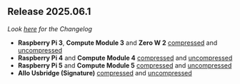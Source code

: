 ## Release 2025.06.1

_Look [here](/docs/CHANGELOG.md#2025.06.1) for the Changelog_

- **Raspberry Pi 3**, **Compute Module 3** and **Zero W 2**
[compressed](https://image.ropieee.io/ropieeexl_ose_pi3-2025.6.1-stable.20250708.2545.bin.xz) and [uncompressed](https://image.ropieee.io/ropieeexl_ose_pi3-2025.6.1-stable.20250708.2545.bin)
- **Raspberry Pi 4** and **Compute Module 4**
[compressed](https://image.ropieee.io/ropieeexl_ose_pi4-2025.6.1-stable.20250708.2548.bin.xz) and [uncompressed](https://image.ropieee.io/ropieeexl_ose_pi4-2025.6.1-stable.20250708.2548.bin)
- **Raspberry Pi 5** and **Compute Module 5**
[compressed](https://image.ropieee.io/ropieeexl_ose_pi5-2025.6.1-stable.20250708.2549.bin.xz) and [uncompressed](https://image.ropieee.io/ropieeexl_ose_pi5-2025.6.1-stable.20250708.2549.bin)
- **Allo Usbridge (Signature)**
[compressed](https://image.ropieee.io/ropieeexl_ose_usbridge-2025.6.1-stable.20250708.2550.bin.xz) and [uncompressed](https://image.ropieee.io/ropieeexl_ose_usbridge-2025.6.1-stable.20250708.2550.bin)
